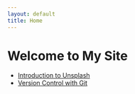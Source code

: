 ```yaml
---
layout: default
title: Home
---
```


# Welcome to My Site

- [Introduction to Unsplash](1-Introducing.md)
- [Version Control with Git](2-git.md)
